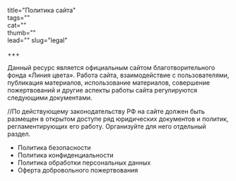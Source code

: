 title="Политика сайта"  
tags=""  
cat=""  
thumb=""  
lead=""
slug="legal"  

+++

Данный ресурс является официальным сайтом благотворительного фонда «Линия цвета». Работа сайта, взаимодействие с пользователями, публикация материалов, использование материалов, совершение пожертвований и другие аспекты работы сайта регулируются следующими документами.

//По действующему законодательству РФ на сайте должен быть размещен в открытом доступе ряд юридических документов и политик, регламентирующих его работу. Организуйте для него отдельный раздел.

* Политика безопасности
* Политика конфиденциальности
* Политика обработки персональных данных
* Оферта добровольного пожертвования

